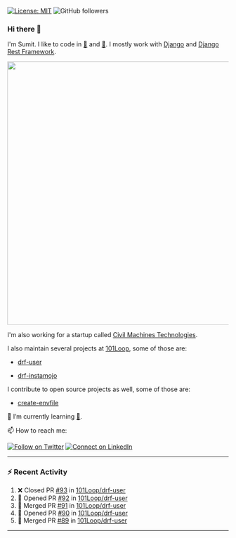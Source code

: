 [![License: MIT](https://img.shields.io/badge/License-MIT-yellow.svg)](https://opensource.org/licenses/MIT)
![GitHub followers](https://img.shields.io/github/followers/sumit4613?style=social)

### Hi there 👋

I'm Sumit. I like to code in [:snake:](https://python.org/) and [:rabbit:](https://golang.org). I mostly work with [Django](https://djangoproject.com) and [Django Rest Framework](https://www.django-rest-framework.org/).

<p align="center">
  <img width="600" src="https://static.djangoproject.com/img/logos/django-logo-negative.png">
</p>

I'm also working for a startup called [Civil Machines Technologies](https://civilmachines.com/).

I also maintain several projects at [101Loop](https://github.com/101loop/), some of those are:

- [drf-user](https://github.com/101loop/drf-user)

- [drf-instamojo ](https://github.com/101loop/drf-instamojo)

I contribute to open source projects as well, some of those are:

- [create-envfile](https://github.com/SpicyPizza/create-envfile)

🔭 I’m currently learning [:rabbit:](https://golang.org).

📫 How to reach me:

[![Follow on Twitter](https://img.shields.io/badge/--twitter?label=Twitter&logo=Twitter&style=social)](https://twitter.com/sumitsingh4613) [![Connect on LinkedIn](https://img.shields.io/badge/--linkedin?label=LinkedIn&logo=LinkedIn&style=social)](https://www.linkedin.com/in/sumit4613)


---

### :zap: Recent Activity

<!--START_SECTION:activity-->
1. ❌ Closed PR [#93](https://github.com/101Loop/drf-user/pull/93) in [101Loop/drf-user](https://github.com/101Loop/drf-user)
2. 💪 Opened PR [#92](https://github.com/101Loop/drf-user/pull/92) in [101Loop/drf-user](https://github.com/101Loop/drf-user)
3. 🎉 Merged PR [#91](https://github.com/101Loop/drf-user/pull/91) in [101Loop/drf-user](https://github.com/101Loop/drf-user)
4. 💪 Opened PR [#90](https://github.com/101Loop/drf-user/pull/90) in [101Loop/drf-user](https://github.com/101Loop/drf-user)
5. 🎉 Merged PR [#89](https://github.com/101Loop/drf-user/pull/89) in [101Loop/drf-user](https://github.com/101Loop/drf-user)
<!--END_SECTION:activity-->

---
